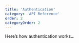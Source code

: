 ```yaml
---
title: 'Authentication'
category: 'API Reference'
order: 2
categoryOrder: 2
---
```


Here’s how authentication works...
